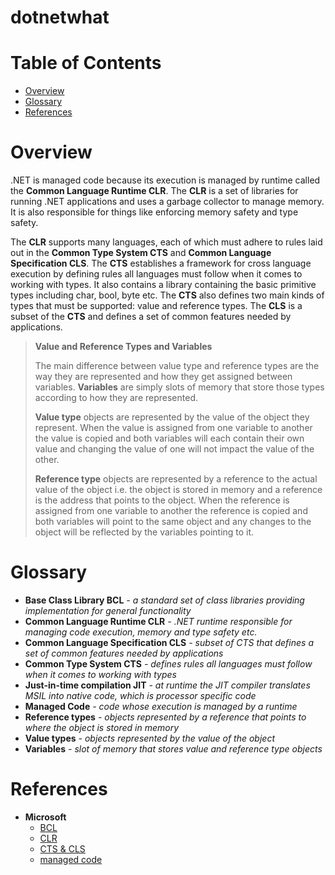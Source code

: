 # dotnetwhat

# Table of Contents
- [Overview](#overview)
- [Glossary](#glossary)
- [References](#references)

# Overview
.NET is managed code because its execution is managed by runtime called the **Common Language Runtime CLR**. The **CLR** is a set of libraries for running .NET applications and uses a garbage collector to manage memory. It is also responsible for things like enforcing memory safety and type safety. 

The **CLR** supports many languages, each of which must adhere to rules laid out in the **Common Type System CTS** and **Common Language Specification CLS**.
The **CTS** establishes a framework for cross language execution by defining rules all languages must follow when it comes to working with types. It also contains a library containing the basic primitive types including char, bool, byte etc. The **CTS** also defines two main kinds of types that must be supported: value and reference types. The **CLS** is a subset of the **CTS** and defines a set of common features needed by applications.

> **Value and Reference Types and Variables**
>
> The main difference between value type and reference types are the way they are represented and how they get assigned between variables. **Variables** are simply slots of memory that store those types according to how they are represented.
>
> **Value type** objects are represented by the value of the object they represent. When the value is assigned from one variable to another the value is copied and both variables will each contain their own value and changing the value of one will not impact the value of the other.
>
> **Reference type** objects are represented by a reference to the actual value of the object i.e. the object is stored in memory and a reference is the address that points to the object. When the reference is assigned from one variable to another the reference is copied and both variables will point to the same object and any changes to the object will be reflected by the variables pointing to it.


# Glossary
* **Base Class Library  BCL** *- a standard set of class libraries providing implementation for general functionality*
* **Common Language Runtime CLR** *- .NET runtime responsible for managing code execution, memory and type safety etc.*
* **Common Language Specification CLS** *- subset of CTS that defines a set of common features needed by applications*
* **Common Type System CTS** *- defines rules all languages must follow when it comes to working with types*
* **Just-in-time compilation JIT** *- at runtime the JIT compiler translates MSIL into native code, which is processor specific code*
* **Managed Code** *- code whose execution is managed by a runtime*
* **Reference types** *- objects represented by a reference that points to where the object is stored in memory*
* **Value types** *- objects represented by the value of the object*
* **Variables** *- slot of memory that stores value and reference type objects*

# References
* **Microsoft**
  * [BCL](https://learn.microsoft.com/en-us/dotnet/standard/framework-libraries)
  * [CLR](https://learn.microsoft.com/en-us/dotnet/standard/clr)
  * [CTS & CLS](https://learn.microsoft.com/en-us/dotnet/standard/common-type-system)
  * [managed code](https://learn.microsoft.com/en-us/dotnet/standard/managed-code)


